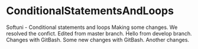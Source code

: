 # ConditionalStatementsAndLoops
Softuni - Conditional statements and loops
Making some changes.
We resolved the confict.
Edited from master branch.
Hello from develop branch.
Changes with GitBash.
Some new changes with GitBash.
Another changes.